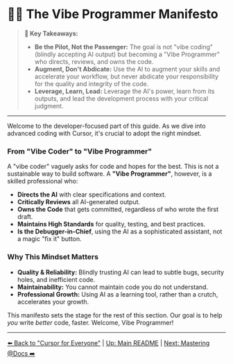 # 🧑‍✈️ The Vibe Programmer Manifesto

> **🔑 Key Takeaways:**
> 
> - **Be the Pilot, Not the Passenger:** The goal is not "vibe coding" (blindly accepting AI output) but becoming a "Vibe Programmer" who directs, reviews, and owns the code.
> - **Augment, Don't Abdicate:** Use the AI to augment your skills and accelerate your workflow, but never abdicate your responsibility for the quality and integrity of the code.
> - **Leverage, Learn, Lead:** Leverage the AI's power, learn from its outputs, and lead the development process with your critical judgment.

---

Welcome to the developer-focused part of this guide. As we dive into advanced coding with Cursor, it's crucial to adopt the right mindset.

### From "Vibe Coder" to "Vibe Programmer"

A "vibe coder" vaguely asks for code and hopes for the best. This is not a sustainable way to build software. A **"Vibe Programmer"**, however, is a skilled professional who:

-   **Directs the AI** with clear specifications and context.
-   **Critically Reviews** all AI-generated output.
-   **Owns the Code** that gets committed, regardless of who wrote the first draft.
-   **Maintains High Standards** for quality, testing, and best practices.
-   **Is the Debugger-in-Chief**, using the AI as a sophisticated assistant, not a magic "fix it" button.

### Why This Mindset Matters

-   **Quality & Reliability:** Blindly trusting AI can lead to subtle bugs, security holes, and inefficient code.
-   **Maintainability:** You cannot maintain code you do not understand.
-   **Professional Growth:** Using AI as a learning tool, rather than a crutch, accelerates your growth.

This manifesto sets the stage for the rest of this section. Our goal is to help *you* write *better* code, faster. Welcome, Vibe Programmer!

---

[⬅️ Back to "Cursor for Everyone"](../01-Cursor-for-Everyone/README.md) | [Up: Main README](../../README.md) | [Next: Mastering @Docs ➡️](./01-Mastering-the-Docs-Feature.md) 